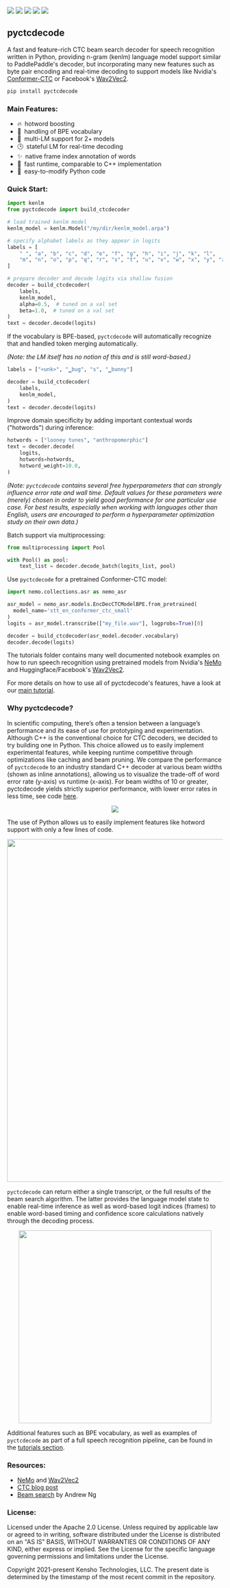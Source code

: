   <a href="https://github.com/kensho-technologies/pyctcdecode/actions?query=workflow%3A%22Tests+and+lint%22"><img src="https://github.com/kensho-technologies/pyctcdecode/workflows/Tests%20and%20lint/badge.svg" /></a>
  <a href="https://codecov.io/gh/kensho-technologies/pyctcdecode"><img src="https://codecov.io/gh/kensho-technologies/pyctcdecode/branch/main/graph/badge.svg" /></a>
  <a href="https://opensource.org/licenses/Apache-2.0"><img src="https://img.shields.io/badge/License-Apache%202.0-blue.svg" /></a>
  <a href="http://www.repostatus.org/#active"><img src="http://www.repostatus.org/badges/latest/active.svg" /></a>
  <a href="https://github.com/psf/black"><img src="https://img.shields.io/badge/code%20style-black-000000.svg" /></a>

## pyctcdecode

A fast and feature-rich CTC beam search decoder for speech recognition written in Python, providing n-gram (kenlm) language model support similar to PaddlePaddle's decoder, but incorporating many new features such as byte pair encoding and real-time decoding to support models like Nvidia's [Conformer-CTC](tutorials/01_pipeline_nemo.ipynb) or Facebook's [Wav2Vec2](tutorials/02_asr_huggingface.ipynb).

``` bash
pip install pyctcdecode
```

### Main Features:

- 🔥 hotword boosting
- 🤖 handling of BPE vocabulary
- 👥 multi-LM support for 2+ models
- 🕒 stateful LM for real-time decoding
- ✨ native frame index annotation of words
- 💨 fast runtime, comparable to C++ implementation
- 🐍 easy-to-modify Python code

### Quick Start:

``` python
import kenlm
from pyctcdecode import build_ctcdecoder

# load trained kenlm model
kenlm_model = kenlm.Model("/my/dir/kenlm_model.arpa")

# specify alphabet labels as they appear in logits
labels = [
    " ", "a", "b", "c", "d", "e", "f", "g", "h", "i", "j", "k", "l",
    "m", "n", "o", "p", "q", "r", "s", "t", "u", "v", "w", "x", "y", "z",
]

# prepare decoder and decode logits via shallow fusion
decoder = build_ctcdecoder(
    labels,
    kenlm_model,
    alpha=0.5,  # tuned on a val set
    beta=1.0,  # tuned on a val set
)
text = decoder.decode(logits)
```

If the vocabulary is BPE-based, `pyctcdecode` will automatically recognize that and handled token merging automatically.

_(Note: the LM itself has no notion of this and is still word-based.)_

``` python
labels = ["<unk>", "▁bug", "s", "▁bunny"]

decoder = build_ctcdecoder(
    labels,
    kenlm_model,
)
text = decoder.decode(logits)
```

Improve domain specificity by adding important contextual words ("hotwords") during inference:

``` python
hotwords = ["looney tunes", "anthropomorphic"]
text = decoder.decode(
    logits,
    hotwords=hotwords,
    hotword_weight=10.0,
)
```

_(Note: `pyctcdecode` contains several free hyperparameters
that can strongly influence error rate and wall time.  Default values
for these parameters were (merely) chosen in order to yield good
performance for one particular use case.  For best results, especially
when working with languages other than English, users are encouraged
to perform a hyperparameter optimization study on their own data.)_

Batch support via multiprocessing:

``` python
from multiprocessing import Pool

with Pool() as pool:
    text_list = decoder.decode_batch(logits_list, pool)
```

Use `pyctcdecode` for a pretrained Conformer-CTC model:

``` python
import nemo.collections.asr as nemo_asr

asr_model = nemo_asr.models.EncDecCTCModelBPE.from_pretrained(
  model_name='stt_en_conformer_ctc_small'
)
logits = asr_model.transcribe(["my_file.wav"], logprobs=True)[0]

decoder = build_ctcdecoder(asr_model.decoder.vocabulary)
decoder.decode(logits)
```

The tutorials folder contains many well documented notebook examples on how to run speech recognition using pretrained models from Nvidia's [NeMo](https://github.com/NVIDIA/NeMo) and Huggingface/Facebook's [Wav2Vec2](https://huggingface.co/transformers/model_doc/wav2vec2.html).

For more details on how to use all of pyctcdecode's features, have a look at our [main tutorial](tutorials/00_basic_usage.ipynb).

### Why pyctcdecode?

In scientific computing, there’s often a tension between a language’s performance and its ease of use for prototyping and experimentation. Although C++ is the conventional choice for CTC decoders, we decided to try building one in Python. This choice allowed us to easily implement experimental features, while keeping runtime competitive through optimizations like caching and beam pruning. We compare the performance of `pyctcdecode` to an industry standard C++ decoder at various beam widths (shown as inline annotations), allowing us to visualize the trade-off of word error rate (y-axis) vs runtime (x-axis). For beam widths of 10 or greater, pyctcdecode yields strictly superior performance, with lower error rates in less time, see code [here](tutorials/03_eval_performance.ipynb).

<p align="center"><img src="docs/images/performance.png"></p>

The use of Python allows us to easily implement features like hotword support with only a few lines of code.

<p align="center"><img width="800px" src="docs/images/hotwords.png"></p>

`pyctcdecode` can return either a single transcript, or the full results of the beam search algorithm. The latter provides the language model state to enable real-time inference as well as word-based logit indices (frames) to enable word-based timing and confidence score calculations natively through the decoding process.

<p align="center"><img width="450px" src="docs/images/beam_output.png"></p>

Additional features such as BPE vocabulary, as well as examples of `pyctcdecode` as part of a full speech recognition pipeline, can be found in the [tutorials section](tutorials).

### Resources:

- [NeMo](https://github.com/NVIDIA/NeMo) and [Wav2Vec2](https://huggingface.co/transformers/model_doc/wav2vec2.html)
- [CTC blog post](https://distill.pub/2017/ctc/)
- [Beam search](https://www.youtube.com/watch?v=RLWuzLLSIgw) by Andrew Ng

### License:

Licensed under the Apache 2.0 License. Unless required by applicable law or agreed to in writing, software distributed under the License is distributed on an "AS IS" BASIS, WITHOUT WARRANTIES OR CONDITIONS OF ANY KIND, either express or implied. See the License for the specific language governing permissions and limitations under the License.

Copyright 2021-present Kensho Technologies, LLC. The present date is determined by the timestamp of the most recent commit in the repository.
